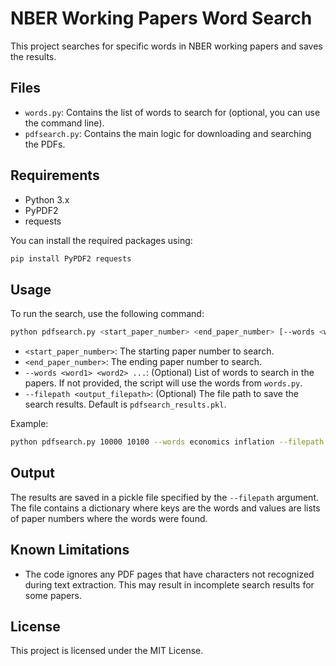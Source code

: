 # NBER Working Papers Word Search

This project searches for specific words in NBER working papers and saves the results.

## Files

- `words.py`: Contains the list of words to search for (optional, you can use the command line).
- `pdfsearch.py`: Contains the main logic for downloading and searching the PDFs.

## Requirements

- Python 3.x
- PyPDF2
- requests

You can install the required packages using:

```bash
pip install PyPDF2 requests
```

## Usage

To run the search, use the following command:

```bash
python pdfsearch.py <start_paper_number> <end_paper_number> [--words <word1> <word2> ...] [--filepath <output_filepath>]
```

- `<start_paper_number>`: The starting paper number to search.
- `<end_paper_number>`: The ending paper number to search.
- `--words <word1> <word2> ...`: (Optional) List of words to search in the papers. If not provided, the script will use the words from `words.py`.
- `--filepath <output_filepath>`: (Optional) The file path to save the search results. Default is `pdfsearch_results.pkl`.

Example:

```bash
python pdfsearch.py 10000 10100 --words economics inflation --filepath pdfsearch_results.pkl
```

## Output

The results are saved in a pickle file specified by the `--filepath` argument. The file contains a dictionary where keys are the words and values are lists of paper numbers where the words were found.

## Known Limitations

- The code ignores any PDF pages that have characters not recognized during text extraction. This may result in incomplete search results for some papers.

## License

This project is licensed under the MIT License.
